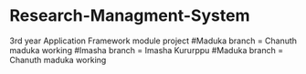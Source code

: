 # Research-Managment-System
3rd year Application Framework module project 
#Maduka branch = Chanuth maduka working
#Imasha branch = Imasha Kururppu
#Maduka branch =   Chanuth maduka   working
